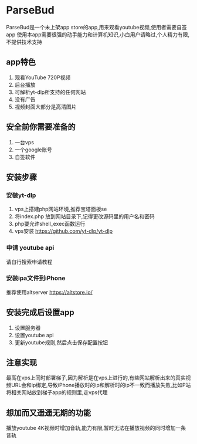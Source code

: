 # ParseBud

ParseBud是一个未上架app store的app,用来观看youtube视频,使用者需要自签app
使用本app需要很强的动手能力和计算机知识,小白用户请略过,个人精力有限,不提供技术支持



## app特色

1. 观看YouTube 720P视频
2. 后台播放
3. 可解析yt-dlp所支持的任何网站
4. 没有广告
5. 视频封面大部分是高清图片

## 安全前你需要准备的

1. 一台vps
2. 一个google账号
3. 自签软件


## 安装步骤

### 安装yt-dlp

1. vps上搭建php网站环境,推荐宝塔面板se
2. 将index.php 放到网站目录下,记得更改源码里的用户名和密码
3. php要允许shell_exec函数运行
4. vps安装 https://github.com/yt-dlp/yt-dlp

### 申请 youtube api

请自行搜索申请教程

### 安装ipa文件到iPhone

推荐使用altserver
https://altstore.io/

## 安装完成后设置app
1. 设置服务器
2. 设置youtube api
3. 更新youtube规则,然后点击保存配置按钮


## 注意实现
最高在vps上同时部署梯子,因为解析是在vps上进行的,有些网站解析出来的真实视频URL会和ip绑定,导致iPhone播放时的ip和解析时的ip不一致而播放失败,比如P站
将相关网站放到梯子app的规则里,走vps代理


## 想加而又遥遥无期的功能

播放youtube 4K视频时增加音轨,能力有限,暂时无法在播放视频的同时增加一条音轨

